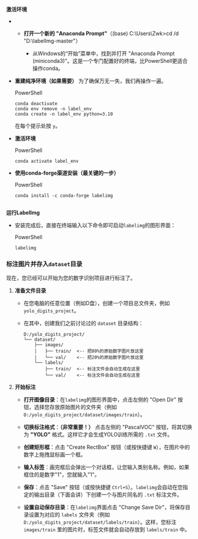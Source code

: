 **激活环境**

- - **打开一个新的 "Anaconda Prompt"**（(base) C:\Users\Zwk>cd /d "D:\labelImg-master"）
    
    - 从Windows的“开始”菜单中，找到并打开 "Anaconda Prompt (miniconda3)"。这是一个专门配置好的终端，比PowerShell更适合操作conda。
        
- **重建纯净环境（如果需要）** 为了确保万无一失，我们再操作一遍。
    
    PowerShell
    
    ```
    conda deactivate
    conda env remove -n label_env
    conda create -n label_env python=3.10
    ```
    
    在每个提示处按 `y`。
    
- **激活环境**
    
    PowerShell
    
    ```
    conda activate label_env
    ```
    
- **使用conda-forge渠道安装（最关键的一步）**
    
    PowerShell
    
    ```
    conda install -c conda-forge labelimg
    ```
    ```

**运行LabelImg**

- 安装完成后，直接在终端输入以下命令即可启动`labelimg`的图形界面：
    
    PowerShell
    
    ```
    labelimg
    ```

### 标注图片并存入`dataset`目录

现在，您已经可以开始为您的数字识别项目进行标注了。

1. **准备文件目录**
    
    - 在您电脑的任意位置（例如D盘），创建一个项目总文件夹，例如 `yolo_digits_project`。
        
    - 在其中，创建我们之前讨论过的 `dataset` 目录结构：
        
        ```
        D:/yolo_digits_project/
        └── dataset/
            ├── images/
            │   ├── train/  <-- 把80%的原始数字图片放这里
            │   └── val/    <-- 把20%的原始数字图片放这里
            └── labels/
                ├── train/  <-- 标注文件会自动生成在这里
                └── val/    <-- 标注文件会自动生成在这里
        ```
        
2. **开始标注**
    
    - **打开图像目录**：在`labelimg`的图形界面中，点击左侧的 "Open Dir" 按钮，选择您存放原始图片的文件夹（例如 `D:/yolo_digits_project/dataset/images/train`）。
        
    - **切换标注格式**：**（非常重要！）** 点击左侧的 "PascalVOC" 按钮，将其切换为 **"YOLO"** 格式。这样它才会生成YOLO训练所需的 `.txt` 文件。
        
    - **创建矩形框**：点击 "Create RectBox" 按钮（或按快捷键 `W`），在图片中的数字上拖拽鼠标画一个框。
        
    - **输入标签**：画完框后会弹出一个对话框，让您输入类别名称。例如，如果框住的是数字"1"，您就输入"1"。
        
    - **保存**：点击 "Save" 按钮（或按快捷键 `Ctrl+S`）。`labelimg`会自动在您指定的输出目录（下面会讲）下创建一个与图片同名的 `.txt` 标注文件。
        
    - **设置自动保存目录**：在`labelimg`界面点击 "Change Save Dir"，将保存目录设置为对应的 `labels` 文件夹（例如 `D:/yolo_digits_project/dataset/labels/train`）。这样，您标注 `images/train` 里的图片时，标签文件就会自动存放到 `labels/train` 中。